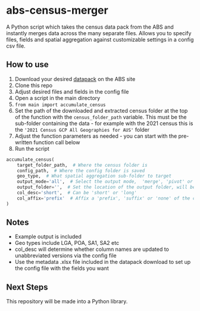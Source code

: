 # abs-census-merger
A Python script which takes the census data pack from the ABS and instantly merges data across the many separate files. Allows you to specify files, fields and spatial aggregation against customizable settings in a config csv file.

## How to use

1. Download your desired [datapack](https://www.abs.gov.au/census/find-census-data/datapacks) on the ABS site
2. Clone this repo
3. Adjust desired files and fields in the config file
4. Open a script in the main directory
5. `from main import accumulate_census`
5. Set the path of the downloaded and extracted census folder at the top of the function with the `census_folder_path` variable. This must be the sub-folder containing the data - for example with the 2021 census this is the `'2021 Census GCP All Geographies for AUS'` folder
6. Adjust the function parameters as needed - you can start with the pre-written function call below
7. Run the script

```Python
accumulate_census(
    target_folder_path,  # Where the census folder is
    config_path,  # Where the config folder is saved
    geo_type,  # What spatial aggregation sub-folder to target
    output_mode='all',  # Select the output mode,  'merge', 'pivot' or 'all'
    output_folder='',  # Set the location of the output folder, will be the script location by default
    col_desc='short',  # Can be 'short' or 'long'
    col_affix='prefix'  # Affix a 'prefix', 'suffix' or 'none' of the csv's file code to each col
) 
```

## Notes

- Example output is included
- Geo types include LGA, POA, SA1, SA2 etc
- col_desc will determine whether column names are updated to unabbreviated versions via the config file
- Use the metadata .xlsx file included in the datapack download to set up the config file with the fields you want

## Next Steps
This repository will be made into a Python library.